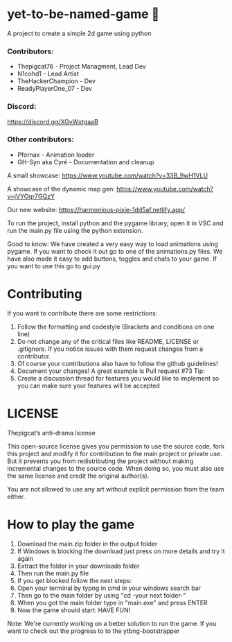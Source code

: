  # yet-to-be-named-game 🚀

A project to create a simple 2d game using python

### Contributors:

- Thepigcat76 - Project Managment, Lead Dev
- N1cohd1 - Lead Artist
- TheHackerChampion - Dev
- ReadyPlayerOne_07 - Dev

### Discord:
https://discord.gg/XGvWxtgaaB

### Other contributors:
- Pfornax - Animation loader
- GH-Syn aka Cyré - Documentation and cleanup

A small showcase: https://www.youtube.com/watch?v=33B_9wH1VLU

A showcase of the dynamic map gen: https://www.youtube.com/watch?v=jVYOqr7GQzY

Our new website: https://harmonious-pixie-1dd5af.netlify.app/

To run the project, install python and the pygame library,
open it in VSC and run the main.py file using the python extension.

Good to know:
    We have created a very easy way to load animations using pygame. If you want
    to check it out go to one of the animations.py files.
    We have also made it easy to add buttons, toggles and chats to your game.
    If you want to use this go to gui.py
  
# Contributing
If you want to contribute there are some restrictions:
1. Follow the formatting and codestyle (Brackets and conditions on one line)
2. Do not change any of the critical files like README, LICENSE or .gitignore. If you notice issues with them request changes from a contributor.
3. Of course your contributions also have to follow the github guidelines!
4. Document your changes! A great example is Pull request #73
Tip:
1. Create a discussion thread for features you would like to implement so you can make sure your features will be accepted

# LICENSE

Thepigcat’s anti-drama license

This open-source license gives you permission to use the source code, fork this project and
modify it for contribution to the main project or private use. But it prevents
you from redistributing the project without making incremental changes to the source code. 
When doing so, you must also use the same license and credit the original author(s).

You are not allowed to use any art without explicit permission from the team either.

# How to play the game

1. Download the main.zip folder in the output folder
2. If Windows is blocking the download just press on more details and try it again
3. Extract the folder in your downloads folder
4. Then run the main.py file
5. If you get blocked follow the next steps:
6. Open your terminal by typng in cmd in your windows search bar
7. Then go to the main folder by using "cd -your next folder-"
8. When you got the main folder type in "main.exe" and press ENTER
9. Now the game should start: HAVE FUN!

Note: We're currently working on a better solution to run the game. If you want to check out the progress to to the ytbng-bootstrapper
